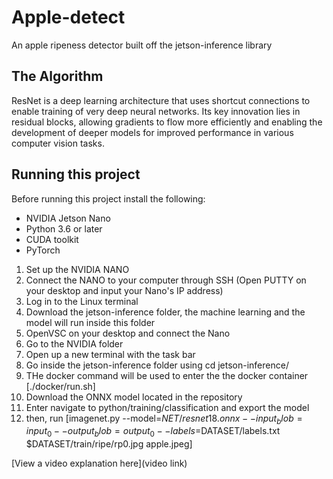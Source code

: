 # Apple-detect
 An apple ripeness detector built off the jetson-inference library 

## The Algorithm

ResNet is a deep learning architecture that uses shortcut connections to enable training of very deep neural networks. Its key innovation lies in residual blocks, allowing gradients to flow more efficiently and enabling the development of deeper models for improved performance in various computer vision tasks.
## Running this project

Before running this project install the following:
* NVIDIA Jetson Nano
* Python 3.6 or later
* CUDA toolkit
* PyTorch

1. Set up the NVIDIA NANO
2. Connect the NANO to your computer through SSH (Open PUTTY on your desktop and input your Nano's IP address)
3. Log in to the Linux terminal
4. Download the jetson-inference folder, the machine learning and the model will run inside this folder
5. OpenVSC on your desktop and connect the Nano
6. Go to the NVIDIA folder
7. Open up a new terminal with the task bar
8. Go inside the jetson-inference folder using cd jetson-inference/
9. THe docker command will be used to enter the the docker container [./docker/run.sh]
10. Download the ONNX model located in the repository
11. Enter navigate to python/training/classification and export the model
12. then, run [imagenet.py --model=$NET/resnet18.onnx --input_blob=input_0 --output_blob=output_0 --labels=$DATASET/labels.txt $DATASET/train/ripe/rp0.jpg apple.jpeg]

[View a video explanation here](video link)
